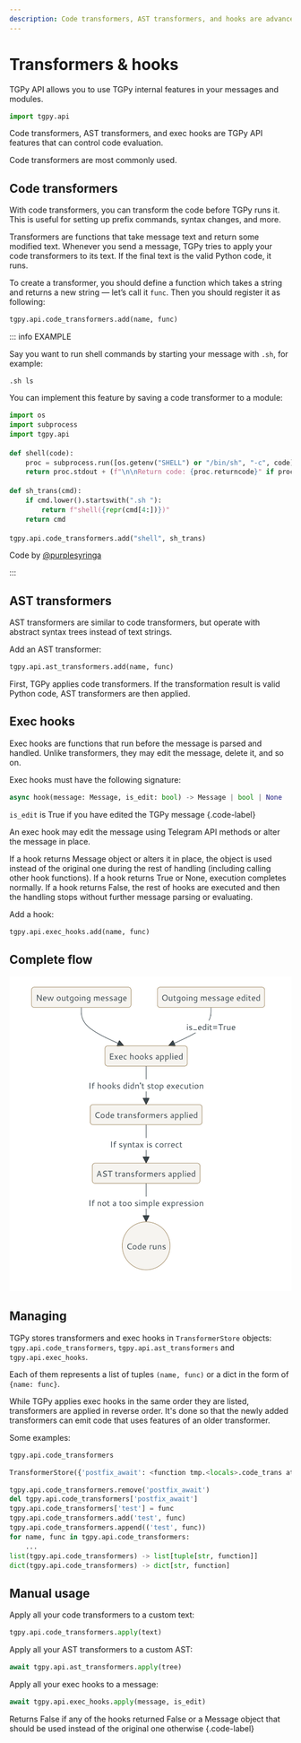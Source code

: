 ```yaml
---
description: Code transformers, AST transformers, and hooks are advanced TGPy API features that can control code evaluation.
---
```


# Transformers & hooks

TGPy API allows you to use TGPy internal features in your messages and modules.

```python
import tgpy.api
```

Code transformers, AST transformers, and exec hooks are TGPy API features that can control code evaluation.

Code transformers are most commonly used.

## Code transformers

With code transformers, you can transform the code before TGPy runs it.
This is useful for setting up prefix commands, syntax changes, and more.

Transformers are functions that take message text and return some modified text. Whenever you send a message, TGPy tries
to apply your code transformers to its text. If the final text is the valid Python code, it runs.

To create a transformer, you should define a function which takes a string and returns a new string — let’s call
it `func`. Then you should register it as following:

```python
tgpy.api.code_transformers.add(name, func)
```

::: info EXAMPLE

Say you want to run shell commands by starting your message with `.sh`, for example:

```shell title="Your message"
.sh ls
```

You can implement this feature by saving a code transformer to a module:

```python title="Your module"
import os
import subprocess
import tgpy.api

def shell(code):
    proc = subprocess.run([os.getenv("SHELL") or "/bin/sh", "-c", code], encoding="utf-8", stdout=subprocess.PIPE, stderr=subprocess.STDOUT)
    return proc.stdout + (f"\n\nReturn code: {proc.returncode}" if proc.returncode != 0 else "")

def sh_trans(cmd):
    if cmd.lower().startswith(".sh "):
        return f"shell({repr(cmd[4:])})"
    return cmd

tgpy.api.code_transformers.add("shell", sh_trans)
```

Code by [@purplesyringa](https://t.me/purplesyringa)

:::

## AST transformers

AST transformers are similar to code transformers, but operate with abstract syntax trees instead of text strings.

Add an AST transformer:

```python
tgpy.api.ast_transformers.add(name, func)
```

First, TGPy applies code transformers. If the transformation result is valid Python code, AST transformers are then
applied.

## Exec hooks

Exec hooks are functions that run before the message is parsed and handled. Unlike transformers, they may edit
the message, delete it, and so on.

Exec hooks must have the following signature:

```python
async hook(message: Message, is_edit: bool) -> Message | bool | None
``` 

`is_edit` is True if you have edited the TGPy message
{.code-label}

An exec hook may edit the message using Telegram API methods or alter the message in place.

If a hook returns Message object or alters it in place, the object is used instead of the original one during the rest
of handling (including calling other hook functions). If a hook returns True or None, execution completes normally.
If a hook returns False, the rest of hooks are executed and then the handling stops without further message
parsing or evaluating.

Add a hook:

```python
tgpy.api.exec_hooks.add(name, func)
```

## Complete flow

![](/public/assets/tgpy/diagram.png)

## Managing

TGPy stores transformers and exec hooks in `TransformerStore` objects: `tgpy.api.code_transformers`,
`tgpy.api.ast_transformers` and `tgpy.api.exec_hooks`.

Each of them represents a list of tuples `(name, func)` or a dict in the form of `{name: func}`.

While TGPy applies exec hooks in the same order they are listed, transformers are applied in reverse order.
It's done so that the newly added transformers can emit code that uses features of an older transformer.

Some examples:

<TGPy>

```python
tgpy.api.code_transformers
```

```python
TransformerStore({'postfix_await': <function tmp.<locals>.code_trans at 0x7f2db16cd1c0>})
```

</TGPy>

```python
tgpy.api.code_transformers.remove('postfix_await')
del tgpy.api.code_transformers['postfix_await']
tgpy.api.code_transformers['test'] = func
tgpy.api.code_transformers.add('test', func)
tgpy.api.code_transformers.append(('test', func))
for name, func in tgpy.api.code_transformers:
    ...
list(tgpy.api.code_transformers) -> list[tuple[str, function]]
dict(tgpy.api.code_transformers) -> dict[str, function]
```

## Manual usage

Apply all your code transformers to a custom text:

```python
tgpy.api.code_transformers.apply(text)
```

Apply all your AST transformers to a custom AST:

```python
await tgpy.api.ast_transformers.apply(tree)
```

Apply all your exec hooks to a message:

```python
await tgpy.api.exec_hooks.apply(message, is_edit)
```

Returns False if any of the hooks returned False or a Message object that should be used instead
of the original one otherwise
{.code-label}

